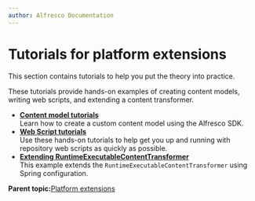 ```yaml
---
author: Alfresco Documentation
---
```


# Tutorials for platform extensions

This section contains tutorials to help you put the theory into practice.

These tutorials provide hands-on examples of creating content models, writing web scripts, and extending a content transformer.

-   **[Content model tutorials](../concepts/dev-extensions-content-models-tutorials-intro.md)**  
Learn how to create a custom content model using the Alfresco SDK.
-   **[Web Script tutorials](../tasks/ws-tutorials.md)**  
Use these hands-on tutorials to help get you up and running with repository web scripts as quickly as possible.
-   **[Extending RuntimeExecutableContentTransformer](../tasks/serv-runtimetransformer-extend.md)**  
This example extends the `RuntimeExecutableContentTransformer` using Spring configuration.

**Parent topic:**[Platform extensions](../concepts/dev-platform-extensions.md)

